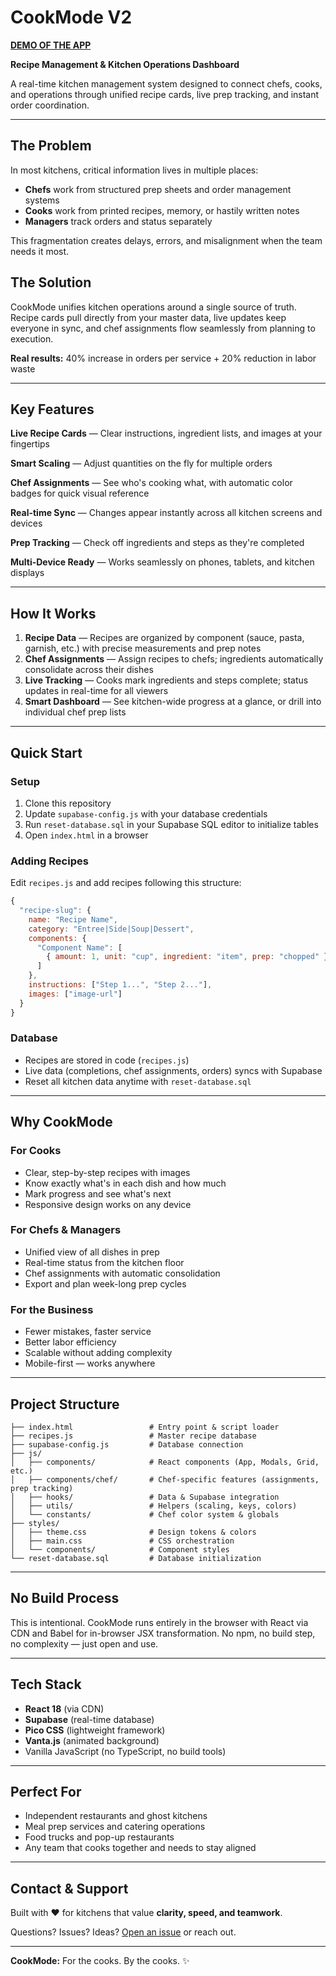 # CookMode V2

**[DEMO OF THE APP](https://adamfehse.github.io/cookmodeV2/)**


**Recipe Management & Kitchen Operations Dashboard**

A real-time kitchen management system designed to connect chefs, cooks, and operations through unified recipe cards, live prep tracking, and instant order coordination.

---

## The Problem

In most kitchens, critical information lives in multiple places:
- **Chefs** work from structured prep sheets and order management systems
- **Cooks** work from printed recipes, memory, or hastily written notes
- **Managers** track orders and status separately

This fragmentation creates delays, errors, and misalignment when the team needs it most.

## The Solution

CookMode unifies kitchen operations around a single source of truth. Recipe cards pull directly from your master data, live updates keep everyone in sync, and chef assignments flow seamlessly from planning to execution.

**Real results:** 40% increase in orders per service + 20% reduction in labor waste

---

## Key Features

 **Live Recipe Cards** — Clear instructions, ingredient lists, and images at your fingertips

 **Smart Scaling** — Adjust quantities on the fly for multiple orders

 **Chef Assignments** — See who's cooking what, with automatic color badges for quick visual reference

 **Real-time Sync** — Changes appear instantly across all kitchen screens and devices

 **Prep Tracking** — Check off ingredients and steps as they're completed

 **Multi-Device Ready** — Works seamlessly on phones, tablets, and kitchen displays

---

## How It Works

1. **Recipe Data** — Recipes are organized by component (sauce, pasta, garnish, etc.) with precise measurements and prep notes
2. **Chef Assignments** — Assign recipes to chefs; ingredients automatically consolidate across their dishes
3. **Live Tracking** — Cooks mark ingredients and steps complete; status updates in real-time for all viewers
4. **Smart Dashboard** — See kitchen-wide progress at a glance, or drill into individual chef prep lists

---

## Quick Start

### Setup
1. Clone this repository
2. Update `supabase-config.js` with your database credentials
3. Run `reset-database.sql` in your Supabase SQL editor to initialize tables
4. Open `index.html` in a browser

### Adding Recipes
Edit `recipes.js` and add recipes following this structure:

```javascript
{
  "recipe-slug": {
    name: "Recipe Name",
    category: "Entree|Side|Soup|Dessert",
    components: {
      "Component Name": [
        { amount: 1, unit: "cup", ingredient: "item", prep: "chopped" }
      ]
    },
    instructions: ["Step 1...", "Step 2..."],
    images: ["image-url"]
  }
}
```

### Database
- Recipes are stored in code (`recipes.js`)
- Live data (completions, chef assignments, orders) syncs with Supabase
- Reset all kitchen data anytime with `reset-database.sql`

---

## Why CookMode

### For Cooks
- Clear, step-by-step recipes with images
- Know exactly what's in each dish and how much
- Mark progress and see what's next
- Responsive design works on any device

### For Chefs & Managers
- Unified view of all dishes in prep
- Real-time status from the kitchen floor
- Chef assignments with automatic consolidation
- Export and plan week-long prep cycles

### For the Business
- Fewer mistakes, faster service
- Better labor efficiency
- Scalable without adding complexity
- Mobile-first — works anywhere

---

## Project Structure

```
├── index.html                 # Entry point & script loader
├── recipes.js                 # Master recipe database
├── supabase-config.js         # Database connection
├── js/
│   ├── components/            # React components (App, Modals, Grid, etc.)
│   ├── components/chef/       # Chef-specific features (assignments, prep tracking)
│   ├── hooks/                 # Data & Supabase integration
│   ├── utils/                 # Helpers (scaling, keys, colors)
│   └── constants/             # Chef color system & globals
├── styles/
│   ├── theme.css              # Design tokens & colors
│   ├── main.css               # CSS orchestration
│   └── components/            # Component styles
└── reset-database.sql         # Database initialization
```

---

## No Build Process

This is intentional. CookMode runs entirely in the browser with React via CDN and Babel for in-browser JSX transformation. No npm, no build step, no complexity — just open and use.

---

## Tech Stack

- **React 18** (via CDN)
- **Supabase** (real-time database)
- **Pico CSS** (lightweight framework)
- **Vanta.js** (animated background)
- Vanilla JavaScript (no TypeScript, no build tools)

---

## Perfect For

- Independent restaurants and ghost kitchens
- Meal prep services and catering operations
- Food trucks and pop-up restaurants
- Any team that cooks together and needs to stay aligned

---

## Contact & Support

Built with ❤️ for kitchens that value **clarity, speed, and teamwork**.

Questions? Issues? Ideas? [Open an issue](https://github.com/AdamFehse/cookmodeV2/issues) or reach out.

---

**CookMode:** For the cooks. By the cooks. ✨
